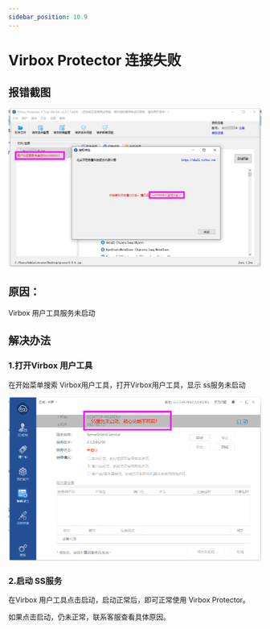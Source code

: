 ```yaml
---
sidebar_position: 10.9
---
```


# Virbox Protector 连接失败

## 报错截图

![img](VirboxProtector连接失败.assets/errer01.png)

## 原因：

Virbox 用户工具服务未启动

## 解决办法

### 1.打开Virbox 用户工具

在开始菜单搜索 Virbox用户工具，打开Virbox用户工具，显示 ss服务未启动

![img](VirboxProtector连接失败.assets/image2021-6-27_21-9-52.png)

### 2.启动 SS服务

在Virbox 用户工具点击启动，启动正常后，即可正常使用 Virbox Protector。

如果点击启动，仍未正常，联系客服查看具体原因。

